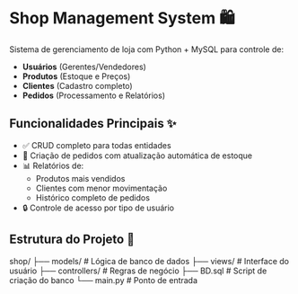 # Shop Management System 🛍️

Sistema de gerenciamento de loja com Python + MySQL para controle de:
- **Usuários** (Gerentes/Vendedores)
- **Produtos** (Estoque e Preços)
- **Clientes** (Cadastro completo)
- **Pedidos** (Processamento e Relatórios)

## Funcionalidades Principais ✨
- ✅ CRUD completo para todas entidades
- 🛒 Criação de pedidos com atualização automática de estoque
- 📊 Relatórios de:
  - Produtos mais vendidos
  - Clientes com menor movimentação
  - Histórico completo de pedidos
- 🔒 Controle de acesso por tipo de usuário


## Estrutura do Projeto 📂

shop/
├── models/ # Lógica de banco de dados
├── views/ # Interface do usuário
├── controllers/ # Regras de negócio
├── BD.sql # Script de criação do banco
└── main.py # Ponto de entrada
